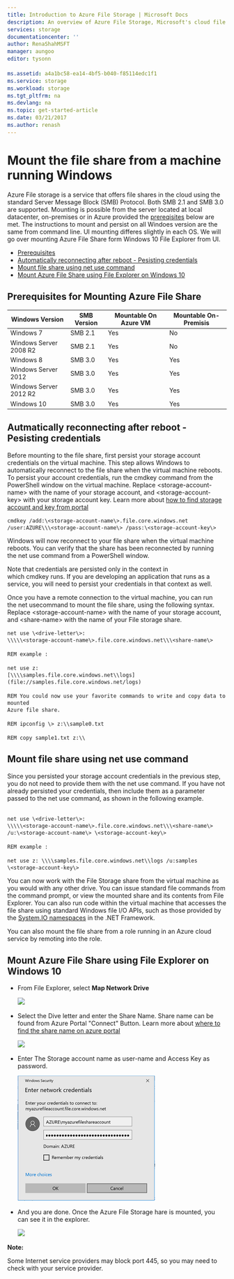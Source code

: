 ```yaml
---
title: Introduction to Azure File Storage | Microsoft Docs
description: An overview of Azure File Storage, Microsoft's cloud file system. Learn how to mount Azure File shares over SMB and lift classic on-premises workloads to the cloud without rewriting any code.
services: storage
documentationcenter: ''
author: RenaShahMSFT
manager: aungoo
editor: tysonn

ms.assetid: a4a1bc58-ea14-4bf5-b040-f85114edc1f1
ms.service: storage
ms.workload: storage
ms.tgt_pltfrm: na
ms.devlang: na
ms.topic: get-started-article
ms.date: 03/21/2017
ms.author: renash
---
```


# Mount the file share from a machine running Windows

Azure File storage is a service that offers file shares in the cloud using the standard Server Message Block (SMB) Protocol. Both SMB 2.1 and SMB 3.0 are supported. Mounting is possible from the server located at local datacenter, on-premises or in Azure provided the [prereqisites](#prereq) below are met. The instructions to mount and persist on all Windoes version are the same from command line. UI mounting differes slightly in each OS. We will go over mounting Azure File Share form Windows 10 File Explorer from UI.

* [Prerequisites](#prereq)
* [Automatically reconnecting after reboot - Pesisting credentials](#reconnect)
* [Mount file share using net use command](#netuse)
* [Mount Azure File Share using File Explorer on Windows 10](#win10)

<a id="prereq"/></a>
## Prerequisites for Mounting Azure File Share



| Windows Version        | SMB Version |Mountable On Azure VM|Mountable On-Premisis|
|------------------------|-------------|---------------------|---------------------|
| Windows 7              | SMB 2.1     | Yes                 | No                  |
| Windows Server 2008 R2 | SMB 2.1     | Yes                 | No                  |
| Windows 8              | SMB 3.0     | Yes                 | Yes                 |
| Windows Server 2012    | SMB 3.0     | Yes                 | Yes                 |
| Windows Server 2012 R2 | SMB 3.0     | Yes                 | Yes                 |
| Windows 10             | SMB 3.0     | Yes                 | Yes                 |

<a id="reconnect"/></a>
## Autmatically reconnecting after reboot - Pesisting credentials
Before mounting to the file share, first persist your storage account
credentials on the virtual machine. This step allows Windows to automatically
reconnect to the file share when the virtual machine reboots. To persist your
account credentials, run the cmdkey command from the PowerShell window on the
virtual machine. Replace \<storage-account-name\> with the name of your storage
account, and \<storage-account-key\> with your storage account key. Learn more about [how to find storage account and key from portal](storage-file-how-to-use-files-portal.md/#connect)

```
cmdkey /add:\<storage-account-name\>.file.core.windows.net
/user:AZURE\\\<storage-account-name\> /pass:\<storage-account-key\>
```

Windows will now reconnect to your file share when the virtual machine reboots.
You can verify that the share has been reconnected by running the net
use command from a PowerShell window.

Note that credentials are persisted only in the context in which cmdkey runs. If
you are developing an application that runs as a service, you will need to
persist your credentials in that context as well.

Once you have a remote connection to the virtual machine, you can run the net
usecommand to mount the file share, using the following syntax.
Replace \<storage-account-name\> with the name of your storage account,
and \<share-name\> with the name of your File storage share.

```
net use \<drive-letter\>:
\\\\\<storage-account-name\>.file.core.windows.net\\\<share-name\>

REM example :

net use z:
[\\\\samples.file.core.windows.net\\logs](file://samples.file.core.windows.net/logs)

REM You could now use your favorite commands to write and copy data to mounted
Azure file share.

REM ipconfig \> z:\\sample0.txt

REM copy sample1.txt z:\\
```
<a id="netuse"/></a>
## Mount file share using net use command

Since you persisted your storage account credentials in the previous step, you
do not need to provide them with the net use command. If you have not already
persisted your credentials, then include them as a parameter passed to the net
use command, as shown in the following example.

```

net use \<drive-letter\>:
\\\\\<storage-account-name\>.file.core.windows.net\\\<share-name\>
/u:\<storage-account-name\> \<storage-account-key\>

REM example :

net use z: \\\\samples.file.core.windows.net\\logs /u:samples
\<storage-account-key\>
```

You can now work with the File Storage share from the virtual machine as you
would with any other drive. You can issue standard file commands from the
command prompt, or view the mounted share and its contents from File Explorer.
You can also run code within the virtual machine that accesses the file share
using standard Windows file I/O APIs, such as those provided by the [System.IO
namespaces](http://msdn.microsoft.com/library/gg145019.aspx) in the .NET
Framework.

You can also mount the file share from a role running in an Azure cloud service
by remoting into the role.


<a id="win10"/></a>
## Mount Azure File Share using File Explorer on Windows 10

* From File Explorer, select **Map Network Drive**
    
    ![](media/storage-file/1_MountOnWindows10.png)

* Select the Dive letter and enter the Share Name. Share name can be found from Azure Portal "Connect" Button. Learn more about [where to find the share name on azure portal](storage-file-how-to-use-files-portal.md/#connect)
    
    ![](media/storage-file/2_MountOnWindows10.png)

* Enter The Storage account name as user-name and Access Key as password.
    
    ![](media/storage-file/3_MountOnWindows10.png)

* And you are done. Once the Azure File Storage hare is mounted, you can see it in the explorer.
    
    ![](media/storage-file/4_MountOnWindows10.png)

**Note:**

Some Internet service providers may block port 445, so you may need to check
with your service provider.
